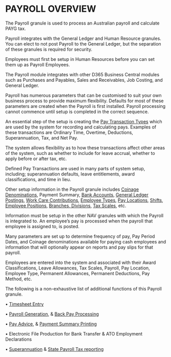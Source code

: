 # PAYROLL OVERVIEW

The Payroll granule is used to process an Australian payroll and calculate PAYG tax.

Payroll integrates with the General Ledger and Human Resource granules.  You can elect to not post Payroll to the General Ledger, but the separation of these granules is required for security.  

Employees must first be setup in Human Resources before you can set them up as Payroll Employees. 

The Payroll module integrates with other D365 Business Central modules such as Purchases and Payables, Sales and Receivables, Job Costing, and General Ledger.

Payroll has numerous parameters that can be customised to suit your own business process to provide maximum flexibility.  Defaults for most of these parameters are created when the Payroll is first installed.  Payroll processing cannot commence until setup is completed in the correct sequence.

An essential step of the setup is creating the [Pay Transaction Types](au-payroll-setup-pay-transaction-types.md) which are used by the system for recording and calculating pays.  Examples of these transactions are Ordinary Time, Overtime, Deductions, Superannuation, Tax, and Net Pay.

The system allows flexibility as to how these transactions affect other areas of the system, such as whether to include for leave accrual, whether to apply before or after tax, etc.

Defined Pay Transactions are used in many parts of system setup, including; superannuation defaults, leave entitlements, award classifications, and time in lieu. 

Other setup information in the Payroll granule includes [Coinage Denominations](au-payroll-setup-denominations.md), Payment Summary, [Bank Accounts](au-payroll-setup-pay-bank-state-branches.md), [General Ledger Postings](au-payroll-setup-posting-group-setup.md), [Work Care Contributions](au-payroll-end-of-month-processing-work-cover.md), [Employee Types](au-payroll-setup-employee-types.md), [Pay Locations](au-payroll-setup-payroll-codes.md), [Shifts](au-payroll-setup-shift-roster.md), [Employee Positions](au-payroll-setup-payroll-codes.md), [Branches, Divisions](au-payroll-setup-branches.md), [Tax Scales](au-payroll-setup-tax-scales.md), etc.

Information must be setup in the other NAV granules with which the Payroll is integrated to. An employee’s pay is processed when the payroll that employee is assigned to, is posted.

Many parameters are set up to determine frequency of pay, Pay Period Dates, and Coinage denominations available for paying cash employees and information that will optionally appear on reports and pay slips for that payroll.  

Employees are entered into the system and associated with their Award Classifications, Leave Allowances, Tax Scales, Payroll, Pay Location, Employee Type, Permanent Allowances, Permanent Deductions, Pay Method, etc.

The following is a non-exhaustive list of additional functions of this Payroll granule.

•	[Timesheet Entry](au-payroll-processing-pay-time-sheet-processing.md)

•	[Payroll Generation](au-payroll-processing-payroll-processing.md), & [Back Pay Processing](au-payroll-periodic-activities-back-pay-calculations.md)

•	[Pay Advice](au-payroll-report-print-email-pay-advices.md), & [Payment Summary Printing](au-payroll-end-of-year-processing.md)

•	Electronic File Production for Bank Transfer & ATO Employment Declarations

•	[Superannuation](au-payroll-end-of-month-processing-superannuation.md) & [State Payroll Tax reporting](au-payroll-end-of-month-processing-payroll-tax.md)

